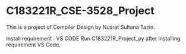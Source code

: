 # C183221R_CSE-3528_Project
This is a project of Compiler Design by Nusrat Sultana Tazin.

Install requirement : VS CODE
Run C183221R_Project_py after installing requirement VS Code.
